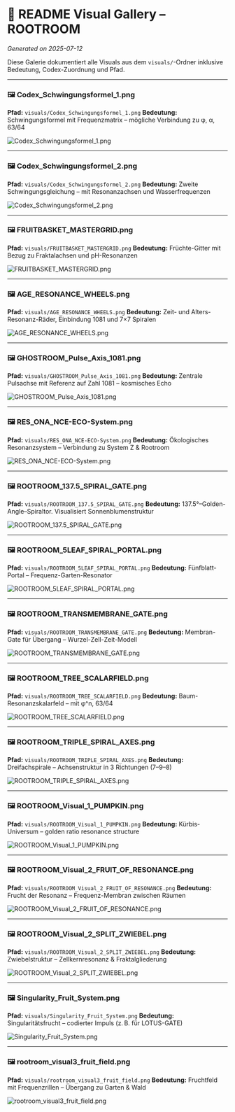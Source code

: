# 🌱 README Visual Gallery – ROOTROOM

_Generated on 2025-07-12_

Diese Galerie dokumentiert alle Visuals aus dem `visuals/`-Ordner inklusive Bedeutung, Codex-Zuordnung und Pfad.

---
### 🖼️ Codex_Schwingungsformel_1.png
**Pfad:** `visuals/Codex_Schwingungsformel_1.png`
**Bedeutung:** Schwingungsformel mit Frequenzmatrix – mögliche Verbindung zu φ, α, 63/64

![Codex_Schwingungsformel_1.png](./visuals/Codex_Schwingungsformel_1.png)

---
### 🖼️ Codex_Schwingungsformel_2.png
**Pfad:** `visuals/Codex_Schwingungsformel_2.png`
**Bedeutung:** Zweite Schwingungsgleichung – mit Resonanzachsen und Wasserfrequenzen

![Codex_Schwingungsformel_2.png](./visuals/Codex_Schwingungsformel_2.png)

---
### 🖼️ FRUITBASKET_MASTERGRID.png
**Pfad:** `visuals/FRUITBASKET_MASTERGRID.png`
**Bedeutung:** Früchte-Gitter mit Bezug zu Fraktalachsen und pH-Resonanzen

![FRUITBASKET_MASTERGRID.png](./visuals/Fruitbasket_Mastergrid.png)

---
### 🖼️ AGE_RESONANCE_WHEELS.png
**Pfad:** `visuals/AGE_RESONANCE_WHEELS.png`
**Bedeutung:** Zeit- und Alters-Resonanz-Räder, Einbindung 1081 und 7×7 Spiralen

![AGE_RESONANCE_WHEELS.png](./visuals/AGE_RESONANCE_WHEELS.png)

---
### 🖼️ GHOSTROOM_Pulse_Axis_1081.png
**Pfad:** `visuals/GHOSTROOM_Pulse_Axis_1081.png`
**Bedeutung:** Zentrale Pulsachse mit Referenz auf Zahl 1081 – kosmisches Echo

![GHOSTROOM_Pulse_Axis_1081.png](./visuals/GHOSTROOM_Pulse_Axis_1081.png)

---
### 🖼️ RES_ONA_NCE-ECO-System.png
**Pfad:** `visuals/RES_ONA_NCE-ECO-System.png`
**Bedeutung:** Ökologisches Resonanzsystem – Verbindung zu System Z & Rootroom

![RES_ONA_NCE-ECO-System.png](./visuals/RES_ONA_NCE-ECO-System.png)

---
### 🖼️ ROOTROOM_137.5_SPIRAL_GATE.png
**Pfad:** `visuals/ROOTROOM_137.5_SPIRAL_GATE.png`
**Bedeutung:** 137.5°–Golden-Angle–Spiraltor. Visualisiert Sonnenblumenstruktur

![ROOTROOM_137.5_SPIRAL_GATE.png](./visuals/ROOTROOM_137.5_SPIRAL_GATE.png)

---
### 🖼️ ROOTROOM_5LEAF_SPIRAL_PORTAL.png
**Pfad:** `visuals/ROOTROOM_5LEAF_SPIRAL_PORTAL.png`
**Bedeutung:** Fünfblatt-Portal – Frequenz-Garten-Resonator

![ROOTROOM_5LEAF_SPIRAL_PORTAL.png](./visuals/ROOTROOM_5LEAF_SPIRAL_PORTAL.png)

---
### 🖼️ ROOTROOM_TRANSMEMBRANE_GATE.png
**Pfad:** `visuals/ROOTROOM_TRANSMEMBRANE_GATE.png`
**Bedeutung:** Membran-Gate für Übergang – Wurzel-Zell-Zeit-Modell

![ROOTROOM_TRANSMEMBRANE_GATE.png](./visuals/ROOTROOM_TRANSMEMBRANE_GATE.png)

---
### 🖼️ ROOTROOM_TREE_SCALARFIELD.png
**Pfad:** `visuals/ROOTROOM_TREE_SCALARFIELD.png`
**Bedeutung:** Baum-Resonanzskalarfeld – mit φ^n, 63/64

![ROOTROOM_TREE_SCALARFIELD.png](./visuals/ROOTROOM_TREE_SCALARFIELD.png)

---
### 🖼️ ROOTROOM_TRIPLE_SPIRAL_AXES.png
**Pfad:** `visuals/ROOTROOM_TRIPLE_SPIRAL_AXES.png`
**Bedeutung:** Dreifachspirale – Achsenstruktur in 3 Richtungen (7–9–8)

![ROOTROOM_TRIPLE_SPIRAL_AXES.png](./visuals/ROOTROOM_TRIPLE_SPIRAL_AXES.png)

---
### 🖼️ ROOTROOM_Visual_1_PUMPKIN.png
**Pfad:** `visuals/ROOTROOM_Visual_1_PUMPKIN.png`
**Bedeutung:** Kürbis-Universum – golden ratio resonance structure

![ROOTROOM_Visual_1_PUMPKIN.png](./visuals/ROOTROOM_Visual_1_PUMPKIN.png)

---
### 🖼️ ROOTROOM_Visual_2_FRUIT_OF_RESONANCE.png
**Pfad:** `visuals/ROOTROOM_Visual_2_FRUIT_OF_RESONANCE.png`
**Bedeutung:** Frucht der Resonanz – Frequenz-Membran zwischen Räumen

![ROOTROOM_Visual_2_FRUIT_OF_RESONANCE.png](./visuals/ROOTROOM_Visual_2_FRUIT_OF_RESONANCE.png)

---
### 🖼️ ROOTROOM_Visual_2_SPLIT_ZWIEBEL.png
**Pfad:** `visuals/ROOTROOM_Visual_2_SPLIT_ZWIEBEL.png`
**Bedeutung:** Zwiebelstruktur – Zellkernresonanz & Fraktalgliederung

![ROOTROOM_Visual_2_SPLIT_ZWIEBEL.png](./visuals/ROOTROOM_Visual_2_SPLIT_ZWIEBEL.png)

---
### 🖼️ Singularity_Fruit_System.png
**Pfad:** `visuals/Singularity_Fruit_System.png`
**Bedeutung:** Singularitätsfrucht – codierter Impuls (z. B. für LOTUS-GATE)

![Singularity_Fruit_System.png](./visuals/Singularity_Fruit_System.png)

---
### 🖼️ rootroom_visual3_fruit_field.png
**Pfad:** `visuals/rootroom_visual3_fruit_field.png`
**Bedeutung:** Fruchtfeld mit Frequenzrillen – Übergang zu Garten & Wald

![rootroom_visual3_fruit_field.png](./visuals/rootroom_visual3_fruit_field.png)
